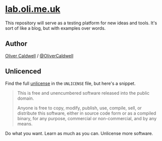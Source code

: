 # [lab.oli.me.uk][lab]

This repository will serve as a testing platform for new ideas and tools. It's sort of like a blog, but with examples over words.

## Author

[Oliver Caldwell][] / [@OliverCaldwell][]

## Unlicenced

Find the full [unlicense][] in the `UNLICENSE` file, but here's a snippet.

>This is free and unencumbered software released into the public domain.
>
>Anyone is free to copy, modify, publish, use, compile, sell, or distribute this software, either in source code form or as a compiled binary, for any purpose, commercial or non-commercial, and by any means.

Do what you want. Learn as much as you can. Unlicense more software.

[lab]: http://lab.oli.me.uk/
[unlicense]: http://unlicense.org/
[Oliver Caldwell]: http://oli.me.uk/
[@OliverCaldwell]: https://twitter.com/OliverCaldwell
